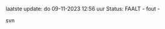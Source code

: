 laatste update: 
do 09-11-2023 12:56   uur 
Status: FAALT - fout - 
<div class="service R">svn</div>